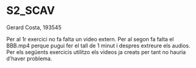 # S2_SCAV
Gerard Costa, 193545

Per al 1r exercici no fa falta un video extern. Per al segon fa falta el BBB.mp4 perque pugui fer el tall de 1 minut i despres extreure els audios.
Per els següents exercicis utilitzo els videos ja creats per tant no hauria d'haver problema.
